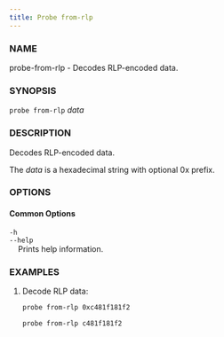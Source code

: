 ```yaml
---
title: Probe from-rlp
---
```


### NAME

probe-from-rlp - Decodes RLP-encoded data.

### SYNOPSIS

`probe from-rlp` _data_

### DESCRIPTION

Decodes RLP-encoded data.

The _data_ is a hexadecimal string with optional 0x prefix.

### OPTIONS

#### Common Options

`-h`  
`--help`  
&nbsp;&nbsp;&nbsp;&nbsp;Prints help information.

### EXAMPLES

1. Decode RLP data:

   ```sh
   probe from-rlp 0xc481f181f2

   probe from-rlp c481f181f2
   ```
